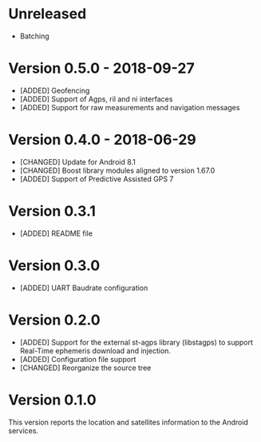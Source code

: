 # Unreleased
- Batching

# Version 0.5.0 - 2018-09-27
- [ADDED] Geofencing
- [ADDED] Support of Agps, ril and ni interfaces
- [ADDED] Support for raw measurements and navigation messages

# Version 0.4.0 - 2018-06-29
- [CHANGED] Update for Android 8.1
- [CHANGED] Boost library modules aligned to version 1.67.0
- [ADDED] Support of Predictive Assisted GPS 7

# Version 0.3.1
- [ADDED] README file

# Version 0.3.0
- [ADDED]  UART Baudrate configuration

# Version 0.2.0
- [ADDED]  Support for the external st-agps library (libstagps) to support Real-Time ephemeris download and injection.
- [ADDED]  Configuration file support
- [CHANGED] Reorganize the source tree

# Version 0.1.0
This version reports the location and satellites information to the Android services.
